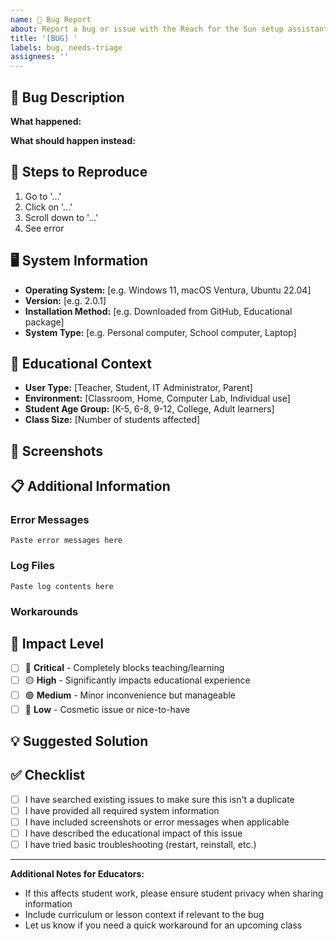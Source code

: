 ```yaml
---
name: 🐛 Bug Report
about: Report a bug or issue with the Reach for the Sun setup assistant
title: '[BUG] '
labels: bug, needs-triage
assignees: ''
---
```


## 🐛 Bug Description
<!-- A clear and concise description of what the bug is -->

**What happened:**


**What should happen instead:**


## 🔄 Steps to Reproduce
<!-- Steps to reproduce the behavior -->
1. Go to '...'
2. Click on '...'
3. Scroll down to '...'
4. See error

## 🖥️ System Information
<!-- Please complete the following information -->
- **Operating System:** [e.g. Windows 11, macOS Ventura, Ubuntu 22.04]
- **Version:** [e.g. 2.0.1]
- **Installation Method:** [e.g. Downloaded from GitHub, Educational package]
- **System Type:** [e.g. Personal computer, School computer, Laptop]

## 🏫 Educational Context
<!-- Help us understand how this affects teaching/learning -->
- **User Type:** [Teacher, Student, IT Administrator, Parent]
- **Environment:** [Classroom, Home, Computer Lab, Individual use]
- **Student Age Group:** [K-5, 6-8, 9-12, College, Adult learners]
- **Class Size:** [Number of students affected]

## 📸 Screenshots
<!-- If applicable, add screenshots to help explain your problem -->


## 📋 Additional Information
<!-- Add any other context about the problem here -->

### Error Messages
<!-- Include any error messages or codes -->
```
Paste error messages here
```

### Log Files
<!-- If available, include relevant log files -->
```
Paste log contents here
```

### Workarounds
<!-- Have you found any temporary solutions? -->


## 🚨 Impact Level
<!-- How severely does this affect your use of the software? -->
- [ ] 🔴 **Critical** - Completely blocks teaching/learning
- [ ] 🟡 **High** - Significantly impacts educational experience
- [ ] 🟢 **Medium** - Minor inconvenience but manageable
- [ ] 🔵 **Low** - Cosmetic issue or nice-to-have

## 💡 Suggested Solution
<!-- If you have ideas on how to fix this, please share -->


## ✅ Checklist
<!-- Please check all applicable items -->
- [ ] I have searched existing issues to make sure this isn't a duplicate
- [ ] I have provided all required system information
- [ ] I have included screenshots or error messages when applicable
- [ ] I have described the educational impact of this issue
- [ ] I have tried basic troubleshooting (restart, reinstall, etc.)

---

**Additional Notes for Educators:**
- If this affects student work, please ensure student privacy when sharing information
- Include curriculum or lesson context if relevant to the bug
- Let us know if you need a quick workaround for an upcoming class 